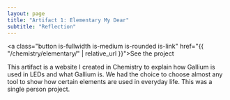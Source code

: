 ```yaml
---
layout: page
title: "Artifact 1: Elementary My Dear"
subtitle: "Reflection"
---
```

<a class="button is-fullwidth is-medium is-rounded is-link" href="{{ "/chemistry/elementary/" | relative_url }}">See the project</a>


This artifact is a website I created in Chemistry to explain how Gallium is used in LEDs and what Gallium is. We had the choice to choose almost any tool to show how certain elements are used in everyday life. This was a single person project.

